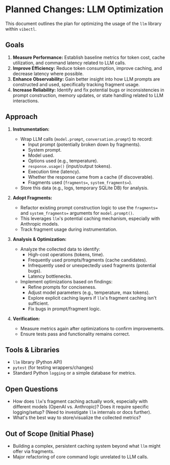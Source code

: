 # Planned Changes: LLM Optimization

This document outlines the plan for optimizing the usage of the `llm` library within `vibectl`.

## Goals

1.  **Measure Performance:** Establish baseline metrics for token cost, cache utilization, and command latency related to LLM calls.
2.  **Improve Efficiency:** Reduce token consumption, improve caching, and decrease latency where possible.
3.  **Enhance Observability:** Gain better insight into how LLM prompts are constructed and used, specifically tracking fragment usage.
4.  **Increase Reliability:** Identify and fix potential bugs or inconsistencies in prompt construction, memory updates, or state handling related to LLM interactions.

## Approach

1.  **Instrumentation:**
    *   Wrap LLM calls (`model.prompt`, `conversation.prompt`) to record:
        *   Input prompt (potentially broken down by fragments).
        *   System prompt.
        *   Model used.
        *   Options used (e.g., temperature).
        *   `response.usage()` (input/output tokens).
        *   Execution time (latency).
        *   Whether the response came from a cache (if discoverable).
        *   Fragments used (`fragments=`, `system_fragments=`).
    *   Store this data (e.g., logs, temporary SQLite DB) for analysis.

2.  **Adopt Fragments:**
    *   Refactor existing prompt construction logic to use the `fragments=` and `system_fragments=` arguments for `model.prompt()`.
    *   This leverages `llm`'s potential caching mechanism, especially with Anthropic models.
    *   Track fragment usage during instrumentation.

3.  **Analysis & Optimization:**
    *   Analyze the collected data to identify:
        *   High-cost operations (tokens, time).
        *   Frequently used prompts/fragments (cache candidates).
        *   Infrequently used or unexpectedly used fragments (potential bugs).
        *   Latency bottlenecks.
    *   Implement optimizations based on findings:
        *   Refine prompts for conciseness.
        *   Adjust model parameters (e.g., temperature, max tokens).
        *   Explore explicit caching layers if `llm`'s fragment caching isn't sufficient.
        *   Fix bugs in prompt/fragment logic.

4.  **Verification:**
    *   Measure metrics again after optimizations to confirm improvements.
    *   Ensure tests pass and functionality remains correct.

## Tools & Libraries

*   `llm` library (Python API)
*   `pytest` (for testing wrappers/changes)
*   Standard Python `logging` or a simple database for metrics.

## Open Questions

*   How does `llm`'s fragment caching actually work, especially with different models (OpenAI vs. Anthropic)? Does it require specific logging/setup? (Need to investigate `llm` internals or docs further).
*   What's the best way to store/visualize the collected metrics?

## Out of Scope (Initial Phase)

*   Building a complex, persistent caching system beyond what `llm` might offer via fragments.
*   Major refactoring of core command logic unrelated to LLM calls.
